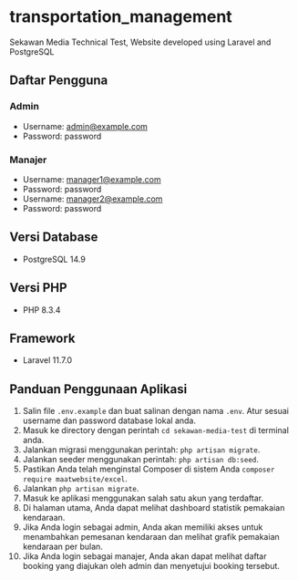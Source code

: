 # transportation_management
Sekawan Media Technical Test, Website developed using Laravel and PostgreSQL

## Daftar Pengguna

### Admin
- Username: admin@example.com
- Password: password

### Manajer
- Username: manager1@example.com
- Password: password
- Username: manager2@example.com
- Password: password

## Versi Database
- PostgreSQL 14.9

## Versi PHP
- PHP 8.3.4

## Framework
- Laravel 11.7.0

## Panduan Penggunaan Aplikasi
1. Salin file `.env.example` dan buat salinan dengan nama `.env`. Atur sesuai username dan password database lokal anda.
2. Masuk ke directory dengan perintah `cd sekawan-media-test` di terminal anda.
3. Jalankan migrasi menggunakan perintah: `php artisan migrate`.
4. Jalankan seeder menggunakan perintah: `php artisan db:seed`.
5. Pastikan Anda telah menginstal Composer di sistem Anda `composer require maatwebsite/excel`.
6. Jalankan `php artisan migrate`.
7. Masuk ke aplikasi menggunakan salah satu akun yang terdaftar.
8. Di halaman utama, Anda dapat melihat dashboard statistik pemakaian kendaraan.
9. Jika Anda login sebagai admin, Anda akan memiliki akses untuk menambahkan pemesanan kendaraan dan melihat grafik pemakaian kendaraan per bulan.
10. Jika Anda login sebagai manajer, Anda akan dapat melihat daftar booking yang diajukan oleh admin dan menyetujui booking tersebut.

